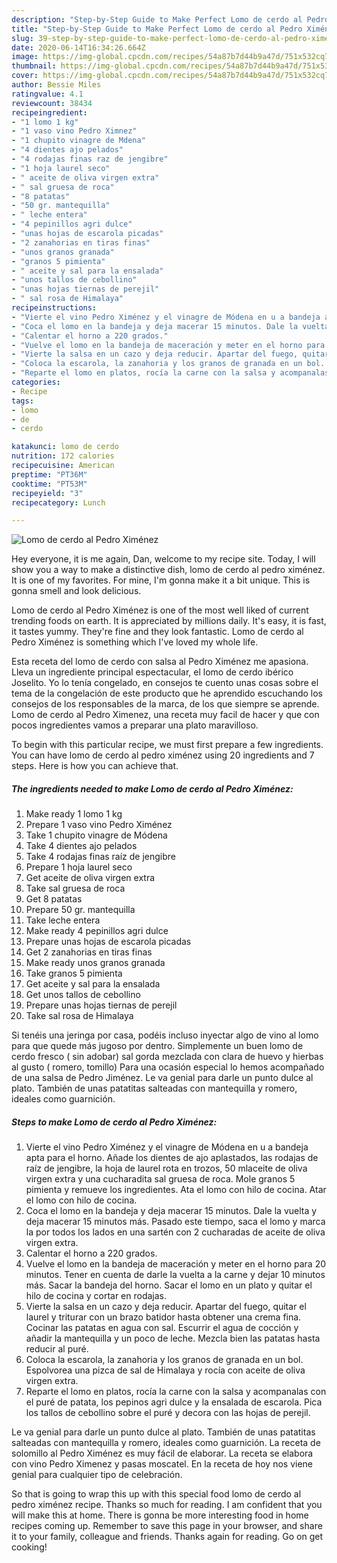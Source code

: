 ```yaml
---
description: "Step-by-Step Guide to Make Perfect Lomo de cerdo al Pedro Ximénez"
title: "Step-by-Step Guide to Make Perfect Lomo de cerdo al Pedro Ximénez"
slug: 39-step-by-step-guide-to-make-perfect-lomo-de-cerdo-al-pedro-ximenez
date: 2020-06-14T16:34:26.664Z
image: https://img-global.cpcdn.com/recipes/54a87b7d44b9a47d/751x532cq70/lomo-de-cerdo-al-pedro-ximenez-foto-principal.jpg
thumbnail: https://img-global.cpcdn.com/recipes/54a87b7d44b9a47d/751x532cq70/lomo-de-cerdo-al-pedro-ximenez-foto-principal.jpg
cover: https://img-global.cpcdn.com/recipes/54a87b7d44b9a47d/751x532cq70/lomo-de-cerdo-al-pedro-ximenez-foto-principal.jpg
author: Bessie Miles
ratingvalue: 4.1
reviewcount: 38434
recipeingredient:
- "1 lomo 1 kg"
- "1 vaso vino Pedro Ximnez"
- "1 chupito vinagre de Mdena"
- "4 dientes ajo pelados"
- "4 rodajas finas raz de jengibre"
- "1 hoja laurel seco"
- " aceite de oliva virgen extra"
- " sal gruesa de roca"
- "8 patatas"
- "50 gr. mantequilla"
- " leche entera"
- "4 pepinillos agri dulce"
- "unas hojas de escarola picadas"
- "2 zanahorias en tiras finas"
- "unos granos granada"
- "granos 5 pimienta"
- " aceite y sal para la ensalada"
- "unos tallos de cebollino"
- "unas hojas tiernas de perejil"
- " sal rosa de Himalaya"
recipeinstructions:
- "Vierte el vino Pedro Ximénez y el vinagre de Módena en u a bandeja apta para el horno. Añade los dientes de ajo aplastados, las rodajas de raíz de jengibre, la hoja de laurel rota en trozos, 50 mlaceite de oliva virgen extra y una cucharadita sal gruesa de roca. Mole granos 5 pimienta y remueve los ingredientes. Ata el lomo con hilo de cocina. Atar el lomo con hilo de cocina."
- "Coca el lomo en la bandeja y deja macerar 15 minutos. Dale la vuelta y deja macerar 15 minutos más. Pasado este tiempo, saca el lomo y marca la por todos los lados en una sartén con 2 cucharadas de aceite de oliva virgen extra."
- "Calentar el horno a 220 grados."
- "Vuelve el lomo en la bandeja de maceración y meter en el horno para 20 minutos. Tener en cuenta de darle la vuelta a la carne y dejar 10 minutos más. Sacar la bandeja del horno. Sacar el lomo en un plato y quitar el hilo de cocina y cortar en rodajas."
- "Vierte la salsa en un cazo y deja reducir. Apartar del fuego, quitar el laurel y triturar con un brazo batidor hasta obtener una crema fina. Cocinar las patatas en agua con sal. Escurrir el agua de cocción y añadir la mantequilla y un poco de leche. Mezcla bien las patatas hasta reducir al puré."
- "Coloca la escarola, la zanahoria y los granos de granada en un bol. Espolvorea una pizca de sal de Himalaya y rocía con aceite de oliva virgen extra."
- "Reparte el lomo en platos, rocía la carne con la salsa y acompanalas con el puré de patata, los pepinos agri dulce y la ensalada de escarola. Pica los tallos de cebollino sobre el puré y decora con las hojas de perejil."
categories:
- Recipe
tags:
- lomo
- de
- cerdo

katakunci: lomo de cerdo 
nutrition: 172 calories
recipecuisine: American
preptime: "PT36M"
cooktime: "PT53M"
recipeyield: "3"
recipecategory: Lunch

---
```



![Lomo de cerdo al Pedro Ximénez](https://img-global.cpcdn.com/recipes/54a87b7d44b9a47d/751x532cq70/lomo-de-cerdo-al-pedro-ximenez-foto-principal.jpg)

Hey everyone, it is me again, Dan, welcome to my recipe site. Today, I will show you a way to make a distinctive dish, lomo de cerdo al pedro ximénez. It is one of my favorites. For mine, I'm gonna make it a bit unique. This is gonna smell and look delicious.

Lomo de cerdo al Pedro Ximénez is one of the most well liked of current trending foods on earth. It is appreciated by millions daily. It's easy, it is fast, it tastes yummy. They're fine and they look fantastic. Lomo de cerdo al Pedro Ximénez is something which I've loved my whole life.

Esta receta del lomo de cerdo con salsa al Pedro Ximénez me apasiona. Lleva un ingrediente principal espectacular, el lomo de cerdo ibérico Joselito. Yo lo tenía congelado, en consejos te cuento unas cosas sobre el tema de la congelación de este producto que he aprendido escuchando los consejos de los responsables de la marca, de los que siempre se aprende. Lomo de cerdo al Pedro Ximenez, una receta muy facil de hacer y que con pocos ingredientes vamos a preparar una plato maravilloso.


To begin with this particular recipe, we must first prepare a few ingredients. You can have lomo de cerdo al pedro ximénez using 20 ingredients and 7 steps. Here is how you can achieve that.

<!--inarticleads1-->

##### The ingredients needed to make Lomo de cerdo al Pedro Ximénez:

1. Make ready 1 lomo 1 kg
1. Prepare 1 vaso vino Pedro Ximénez
1. Take 1 chupito vinagre de Módena
1. Take 4 dientes ajo pelados
1. Take 4 rodajas finas raíz de jengibre
1. Prepare 1 hoja laurel seco
1. Get  aceite de oliva virgen extra
1. Take  sal gruesa de roca
1. Get 8 patatas
1. Prepare 50 gr. mantequilla
1. Take  leche entera
1. Make ready 4 pepinillos agri dulce
1. Prepare unas hojas de escarola picadas
1. Get 2 zanahorias en tiras finas
1. Make ready unos granos granada
1. Take granos 5 pimienta
1. Get  aceite y sal para la ensalada
1. Get unos tallos de cebollino
1. Prepare unas hojas tiernas de perejil
1. Take  sal rosa de Himalaya


Si tenéis una jeringa por casa, podéis incluso inyectar algo de vino al lomo para que quede más jugoso por dentro. Simplemente un buen lomo de cerdo fresco ( sin adobar) sal gorda mezclada con clara de huevo y hierbas al gusto ( romero, tomillo) Para una ocasión especial lo hemos acompañado de una salsa de Pedro Jiménez. Le va genial para darle un punto dulce al plato. También de unas patatitas salteadas con mantequilla y romero, ideales como guarnición. 

<!--inarticleads2-->

##### Steps to make Lomo de cerdo al Pedro Ximénez:

1. Vierte el vino Pedro Ximénez y el vinagre de Módena en u a bandeja apta para el horno. Añade los dientes de ajo aplastados, las rodajas de raíz de jengibre, la hoja de laurel rota en trozos, 50 mlaceite de oliva virgen extra y una cucharadita sal gruesa de roca. Mole granos 5 pimienta y remueve los ingredientes. Ata el lomo con hilo de cocina. Atar el lomo con hilo de cocina.
1. Coca el lomo en la bandeja y deja macerar 15 minutos. Dale la vuelta y deja macerar 15 minutos más. Pasado este tiempo, saca el lomo y marca la por todos los lados en una sartén con 2 cucharadas de aceite de oliva virgen extra.
1. Calentar el horno a 220 grados.
1. Vuelve el lomo en la bandeja de maceración y meter en el horno para 20 minutos. Tener en cuenta de darle la vuelta a la carne y dejar 10 minutos más. Sacar la bandeja del horno. Sacar el lomo en un plato y quitar el hilo de cocina y cortar en rodajas.
1. Vierte la salsa en un cazo y deja reducir. Apartar del fuego, quitar el laurel y triturar con un brazo batidor hasta obtener una crema fina. Cocinar las patatas en agua con sal. Escurrir el agua de cocción y añadir la mantequilla y un poco de leche. Mezcla bien las patatas hasta reducir al puré.
1. Coloca la escarola, la zanahoria y los granos de granada en un bol. Espolvorea una pizca de sal de Himalaya y rocía con aceite de oliva virgen extra.
1. Reparte el lomo en platos, rocía la carne con la salsa y acompanalas con el puré de patata, los pepinos agri dulce y la ensalada de escarola. Pica los tallos de cebollino sobre el puré y decora con las hojas de perejil.


Le va genial para darle un punto dulce al plato. También de unas patatitas salteadas con mantequilla y romero, ideales como guarnición. La receta de solomillo al Pedro Ximénez es muy fácil de elaborar. La receta se elabora con vino Pedro Ximenez y pasas moscatel. En la receta de hoy nos viene genial para cualquier tipo de celebración. 

So that is going to wrap this up with this special food lomo de cerdo al pedro ximénez recipe. Thanks so much for reading. I am confident that you will make this at home. There is gonna be more interesting food in home recipes coming up. Remember to save this page in your browser, and share it to your family, colleague and friends. Thanks again for reading. Go on get cooking!
